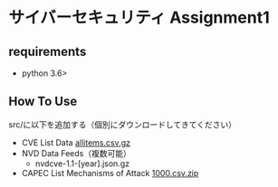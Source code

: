 # サイバーセキュリティ Assignment1
## requirements
- python 3.6>

## How To Use
src/に以下を追加する（個別にダウンロードしてきてください）

- CVE List Data [allitems.csv.gz](https://cve.mitre.org/data/downloads/allitems.csv.gz)
- NVD Data Feeds（複数可能）
    - nvdcve-1.1-[year].json.gz
- CAPEC List Mechanisms of Attack [1000.csv.zip](https://capec.mitre.org/data/csv/1000.csv.zip)